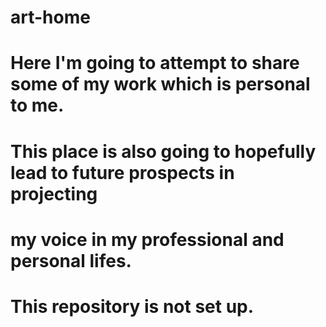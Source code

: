 # art-home
# Here I'm going to attempt to share some of my work which is personal to me. 
#
# This place is also going to hopefully lead to future prospects in projecting
# my voice in my professional and personal lifes. 
#
# This repository is not set up. 
